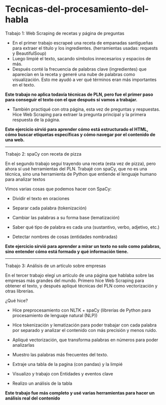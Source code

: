# Tecnicas-del-procesamiento-del-habla

Trabajo 1: Web Scraping de recetas y página de preguntas

+ En el primer trabajo escrapeé una receta de empanadas santigueñas para extraer el titulo y los ingredientes. (herramientas usadas: requests y BeautifulSoup)
+ Luego limpié el texto, sacando símbolos innecesarios y espacios de más.
+ Después conté la frecuencia de palabras clave (ingredientes) que aparecían en la receta y generé una nube de palabras como visualización. Esto me ayudó a ver qué términos eran más importantes en el texto.
  
**Este trabajo no aplica todavía técnicas de PLN, pero fue el primer paso para conseguir el texto con el que después sí vamos a trabajar.**

+ También practiqué con otra página, esta vez de preguntas y respuestas. Hice Web Scraping para extraer la pregunta principal y la primera respuesta de la página.
  
**Este ejercicio sirvió para aprender cómo está estructurado el HTML, cómo buscar etiquetas específicas y cómo navegar por el contenido de una web.**

----------------------------------------------------------------------

Trabajo 2: spaCy con receta de pizza

En el segundo trabajo seguí trayendo una receta (esta vez de pizza), pero ahora sí usé herramientas del PLN.
Trabajé con spaCy, que no es una técnica, sino una herramienta de Python que entiende el lenguaje humano para analizar textos

Vimos varias cosas que podemos hacer con SpaCy:

+ Dividir el texto en oraciones

+ Separar cada palabra (tokenización)

+ Cambiar las palabras a su forma base (lematización)

+ Saber qué tipo de palabra es cada una (sustantivo, verbo, adjetivo, etc.)

+ Detectar nombres de cosas (entidades nombradas)

**Este ejercicio sirvió para aprender a mirar un texto no solo como palabras, sino entender cómo está formado y qué información tiene.**

----------------------------------------------------------------------

Trabajo 3: Análisis de un artículo sobre empresas

En el tercer trabajo elegí un artículo de una página que hablaba sobre las empresas más grandes del mundo.
Primero hice Web Scraping para obtener el texto, y después apliqué técnicas del PLN como vectorización y otras librerías.

¿Qué hice?

+ Hice preprocesamiento con NLTK + spaCy (librerías de Python para procesamiento de lenguaje natural (NLP))

+ Hice tokenización y lematización para poder trabajar con cada palabra por separado y analizar el contenido con más precisión y menos ruido.
  
+ Apliqué vectorización, que transforma palabras en números para poder analizarlas

+ Muestro las palabras más frecuentes del texto.
  
+ Extraje una tabla de la pagina (con pandas) y la limpié

+ Visualizo y trabajo con Entidades y eventos clave

+ Realizo un análisis de la tabla

**Este trabajo fue más completo y usé varias herramientas para hacer un análisis real del contenido**
